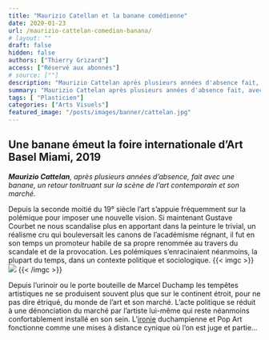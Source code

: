```yaml
---
title: "Maurizio Catellan et la banane comédienne"
date: 2020-01-23
url: /maurizio-cattelan-comedian-banana/
# layout: ""
draft: false
hidden: false
authors: ["Thierry Grizard"]
access: ["Réservé aux abonnés"]
# source: [""]
description: "Maurizio Cattelan après plusieurs années d'absence fait, avec une banane, un retour tonitruant sur la scène de l'art contemporain et son marché"
summary: "Maurizio Cattelan après plusieurs années d'absence fait, avec une banane, un retour tonitruant sur la scène de l'art contemporain et son marché"
tags: [ "Plasticien"]
categories: ["Arts Visuels"]
featured_image: "/posts/images/banner/cattelan.jpg"
---
```

## Une banane émeut la foire internationale d’Art Basel Miami, 2019

***Maurizio Cattelan**, après plusieurs années d’absence, fait avec une banane, un retour tonitruant sur la scène de l’art contemporain et son marché.*

Depuis la seconde moitié du 19° siècle l’art s’appuie fréquemment sur la polémique pour imposer une nouvelle vision. Si maintenant Gustave Courbet ne nous scandalise plus en apportant dans la peinture le trivial, un réalisme cru qui bouleversait les canons de l’académisme régnant, il fut en son temps un promoteur habile de sa propre renommée au travers du scandale et de la provocation. Les polémiques s’enracinaient néanmoins, la plupart du temps, dans un contexte politique et sociologique.
{{< imgc >}}
![](/posts/images/cattelan/maurizio-cattelan_contemporary-art.004-1.jpg)
{{< /imgc >}}

Depuis l’urinoir ou le porte bouteille de Marcel Duchamp les tempêtes artistiques ne se produisent souvent plus que sur le continent étroit, pour ne pas dire étriqué, du monde de l’art et son marché. L’acte politique se réduit à une dénonciation du marché par l’artiste lui-même qui reste néanmoins confortablement installé en son sein. L’[ironie](/art-et-ironie/) duchampienne et Pop Art fonctionne comme une mises à distance cynique où l’on est juge et partie...